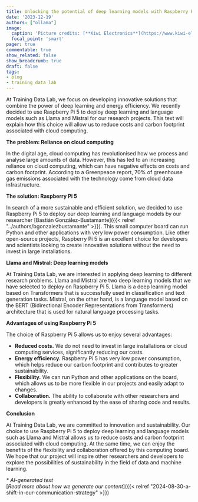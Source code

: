 ```yaml
---
title: Unlocking the potential of deep learning models with Raspberry Pi 5
date: '2023-12-19'
authors: ["ollama"]
image:
  caption: 'Picture credits: [**Kiwi Electronics**](https://www.kiwi-electronics.com/en/home)'
  focal_point: 'smart'
pager: true
commentable: true
show_related: false
show_breadcrumb: true
draft: false
tags:
- blog
- training data lab
---
```


At Training Data Lab, we focus on developing innovative solutions that combine the power of deep learning and energy efficiency. We recently decided to use Raspberry Pi 5 to deploy deep learning and language models such as Llama and Mistral for our research projects. This text will explain how this choice will allow us to reduce costs and carbon footprint associated with cloud computing.

<!--more-->

**The problem: Reliance on cloud computing**

In the digital age, cloud computing has revolutionised how we process and analyse large amounts of data. However, this has led to an increasing reliance on cloud computing, which can have negative effects on costs and carbon footprint. According to a Greenpeace report, 70% of greenhouse gas emissions associated with the technology come from cloud data infrastructure.

**The solution: Raspberry Pi 5**

In search of a more sustainable and efficient solution, we decided to use Raspberry Pi 5 to deploy our deep learning and language models by our researcher [Bastián González-Bustamante]({{< relref "../authors/bgonzalezbustamante" >}}). This small computer board can run Python and other applications with very low power consumption. Like other open-source projects, Raspberry Pi 5 is an excellent choice for developers and scientists looking to create innovative solutions without the need to invest in large installations.

**Llama and Mistral: Deep learning models**

At Training Data Lab, we are interested in applying deep learning to different research problems. Llama and Mistral are two deep learning models that we have selected to deploy on Raspberry Pi 5. Llama is a deep learning model based on Transformers that is successfully used in classification and text generation tasks. Mistral, on the other hand, is a language model based on the BERT (Bidirectional Encoder Representations from Transformers) architecture that is used for natural language processing tasks.

**Advantages of using Raspberry Pi 5**

The choice of Raspberry Pi 5 allows us to enjoy several advantages:

* **Reduced costs.** We do not need to invest in large installations or cloud computing services, significantly reducing our costs.
* **Energy efficiency.** Raspberry Pi 5 has very low power consumption, which helps reduce our carbon footprint and contributes to greater sustainability.
* **Flexibility.** We can run Python and other applications on the board, which allows us to be more flexible in our projects and easily adapt to changes.
* **Collaboration.** The ability to collaborate with other researchers and developers is greatly enhanced by the ease of sharing code and results.

**Conclusion**

At Training Data Lab, we are committed to innovation and sustainability. Our choice to use Raspberry Pi 5 to deploy deep learning and language models such as Llama and Mistral allows us to reduce costs and carbon footprint associated with cloud computing. At the same time, we can enjoy the benefits of the flexibility and collaboration offered by this computing board. We hope that our project will inspire other researchers and developers to explore the possibilities of sustainability in the field of data and machine learning.

_* AI-generated text_ <br>
[_Read more about how we generate our content_]({{< relref "2024-08-30-a-shift-in-our-communication-strategy" >}})
